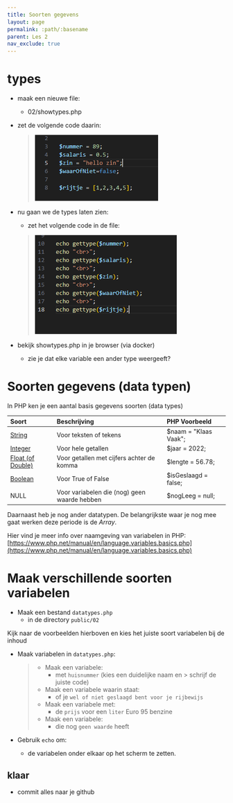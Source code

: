 ```yaml
---
title: Soorten gegevens 
layout: page 
permalink: :path/:basename 
parent: Les 2 
nav_exclude: true
---
```



# types

- maak een nieuwe file:
    - 02/showtypes.php

- zet de volgende code daarin:
    > ![](img/showtype.PNG)

- nu gaan we de types laten zien:
    - zet het volgende code in de file:
    > ![](img/showtypeecho.PNG)

- bekijk showtypes.php in je browser (via docker)
    - zie je dat elke variable een ander type weergeeft?

# Soorten gegevens (data typen)

In PHP ken je een aantal basis gegevens soorten (data types)

| Soort                                                                       | Beschrijving                                 | PHP Voorbeeld         |
|:----------------------------------------------------------------------------|:---------------------------------------------|:----------------------|
| [String](https://www.php.net/manual/en/language.types.string.php)           | Voor teksten of tekens                       | $naam = "Klaas Vaak"; |
| [Integer](https://www.php.net/manual/en/language.types.integer.php)         | Voor hele getallen                           | $jaar = 2022;         |
| [Float (of Double)](https://www.php.net/manual/en/language.types.float.php) | Voor getallen met cijfers achter de komma    | $lengte = 56.78;      |
| [Boolean](https://www.php.net/manual/en/language.types.boolean.php)         | Voor True of False                           | $isGeslaagd = false;  |
| NULL                                                                        | Voor variabelen die (nog) geen waarde hebben | $nogLeeg = null;      |

Daarnaast heb je nog ander datatypen. De belangrijkste waar je nog mee gaat werken deze periode is de *Array*.

Hier vind je meer info over naamgeving van variabelen in PHP:
[https://www.php.net/manual/en/language.variables.basics.php](https://www.php.net/manual/en/language.variables.basics.php)

# Maak verschillende soorten variabelen

- Maak een bestand `datatypes.php`
    - in de directory `public/02`

Kijk naar de voorbeelden hierboven en kies het juiste soort variabelen bij de inhoud

- Maak variabelen in `datatypes.php`:
    > - Maak een variabele:
    >     - met `huisnummer` (kies een duidelijke naam en > schrijf de juiste code)
    > - Maak een variabele waarin staat:
    >     -  of je `wel of niet geslaagd bent voor je rijbewijs`
    > - Maak een variabele met:
    >     -  de `prijs` voor een `liter` Euro 95 benzine
    > - Maak een variabele:
    >     -  die nog `geen waarde` heeft

- Gebruik `echo` om:
    - de variabelen onder elkaar op het scherm te zetten.

## klaar
- commit alles naar je github

